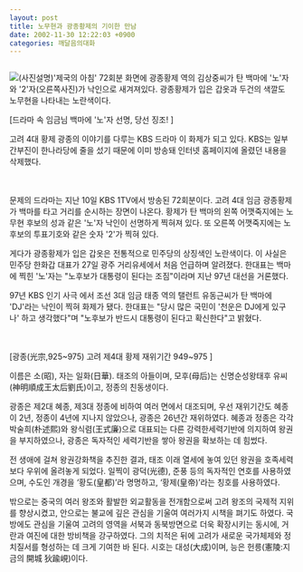 ```yaml
---
layout: post
title: 노무현과 광종황제의 기이한 만남
date: 2002-11-30 12:22:03 +0900
categories: 깨달음의대화
---
```

<img src="./assets/attach/images/198/788/1038626523.jpg" border="0" alt="" />  
  
<img src=http://drkimz.com/technote/board/private/upimg/1038626541.jpg>(사진설명)'제국의 아침' 72회분 화면에 광종황제 역의 김상중씨가 탄 백마에 '노'자와 '2'자(오른쪽사진)가 낙인으로 새겨져있다. 광종황제가 입은 갑옷과 두건의 색깔도 노무현을 나타내는 노란색이다.
  

  
[드라마 속 임금님 백마에 '노'자 선명, 당선 징조! ]
  

  
고려 4대 황제 광종의 이야기를 다루는 KBS 드라마 이 화제가 되고 있다. KBS는 일부 간부진이 한나라당에 줄을 섰기 때문에 이미 방송돼 인터넷 홈페이지에 올렸던 내용을 삭제했다.
  
　
  
문제의 드라마는 지난 10일 KBS 1TV에서 방송된 72회분이다. 고려 4대 임금 광종황제가 백마를 타고 거리를 순시하는 장면이 나온다. 황제가 탄 백마의 왼쪽 어깻죽지에는 노무현 후보의 성과 같은 '노'자 낙인이 선명하게 찍혀져 있다. 또 오른쪽 어깻죽지에는 노후보의 투표기호와 같은 숫자 '2'가 찍혀 있다.
  

  
게다가 광종황제가 입은 갑옷은 전통적으로 민주당의 상징색인 노란색이다. 이 사실은 민주당 한화갑 대표가 27일 광주 거리유세에서 처음 언급하며 알려졌다. 한대표는 백마에 찍힌 '노'자는 "노후보가 대통령이 된다는 조짐"이라며 지난 97년 대선을 거론했다.
  

  
97년 KBS 인기 사극 에서 조선 3대 임금 태종 역의 탤런트 유동근씨가 탄 백마에 'DJ'라는 낙인이 찍혀 화제가 됐다. 한대표는 "당시 많은 국민이 '천운은 DJ에게 있구나' 하고 생각했다"며 "노후보가 반드시 대통령이 된다고 확신한다"고 밝혔다.
  
　
  

  
[광종(光宗,925~975) 고려 제4대 황제 재위기간 949~975 ]
  
이름은 소(昭), 자는 일화(日華). 태조의 아들이며, 모후(母后)는 신명순성왕태후 유씨(神明順成王太后劉氏)이고, 정종의 친동생이다.
  

  
광종은 제2대 혜종, 제3대 정종에 비하여 여러 면에서 대조되며, 우선 재위기간도 혜종이 2년, 정종이 4년에 지나지 않았으나, 광종은 26년간 재위하였다. 혜종과 정종은 각각 박술희(朴述熙)와 왕식렴(王式廉)으로 대표되는 다른 강력한세력기반에 의지하여 왕권을 부지하였으나, 광종은 독자적인 세력기반을 쌓아 왕권을 확보하는 데 힘썼다.
  

  
전 생애에 걸쳐 왕권강화책을 추진한 결과, 태조 이래 열세에 놓여 있던 왕권을 호족세력보다 우위에 올려놓게 되었다. 일찍이 광덕(光德), 준풍 등의 독자적인 연호를 사용하였으며, 수도인 개경을 ‘황도(皇都)’라 명명하고, ‘황제(皇帝)’라는 칭호를 사용하였다.
  

  
밖으로는 중국의 여러 왕조와 활발한 외교활동을 전개함으로써 고려 왕조의 국제적 지위를 향상시켰고, 안으로는 불교에 깊은 관심을 기울여 여러가지 시책을 펴기도 하였다. 국방에도 관심을 기울여 고려의 영역을 서북과 동북방면으로 더욱 확장시키는 동시에, 거란과 여진에 대한 방비책을 강구하였다. 그의 치적은 뒤에 고려가 새로운 국가체제와 정치질서를 형성하는 데 크게 기여한 바 된다. 시호는 대성(大成)이며, 능은 헌릉(憲陵:지금의 開城 狄踰峴)이다.
